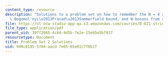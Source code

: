 ```yaml
---
content_type: resource
description: "Solutions to a problem set on how to remember the N = 4 action, the\
  \ Bogomol'nyi\u2013Prasad\u2013Sommerfield bound, and W-bosons from adjoint higgsing. "
file: https://ol-ocw-studio-app-qa.s3.amazonaws.com/courses/8-821-string-theory-fall-2008/946c81955784aacd7e6565e81c7f6b1f_soln02.pdf
file_type: application/pdf
parent_uid: 397f2065-4c6d-4d5b-7e2e-25e65e5bf037
resourcetype: Document
title: Problem Set 2 Solutions
uid: 946c8195-5784-aacd-7e65-65e81c7f6b1f
---
```

